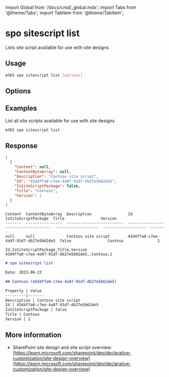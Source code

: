 <!-- DISCLAIMER: All secrets, passwords, and sensitive values in this document are examples only and not real credentials. -->
import Global from '/docs/cmd/_global.mdx';
import Tabs from '@theme/Tabs';
import TabItem from '@theme/TabItem';

# spo sitescript list

Lists site script available for use with site designs

## Usage

```sh
m365 spo sitescript list [options]
```

## Options

<Global />

## Examples

List all site scripts available for use with site designs

```sh
m365 spo sitescript list
```

## Response

<Tabs>
  <TabItem value="JSON">

  ```json
  [
    {
      "Content": null,
      "ContentByteArray": null,
      "Description": "Contoso site script",
      "Id": "43d4ffa0-c7ee-4a97-91d7-db27e5b62de5",
      "IsSiteScriptPackage": false,
      "Title": "Contoso",
      "Version": 1
    }
  ]
  ```

  </TabItem>
  <TabItem value="Text">

  ```text
  Content  ContentByteArray  Description                Id                                    IsSiteScriptPackage  Title                Version
  -------  ----------------  -------------------------  ------------------------------------  -------------------  -------------------  -------
  null     null              Contoso site script        43d4ffa0-c7ee-4a97-91d7-db27e5b62de5  false                Contoso               1
  ```

  </TabItem>
  <TabItem value="CSV">

  ```csv
  Id,IsSiteScriptPackage,Title,Version
  43d4ffa0-c7ee-4a97-91d7-db27e5b62de5,,Contoso,1
  ```

  </TabItem>
  <TabItem value="Markdown">

  ```md
  # spo sitescript list

  Date: 2023-06-22

  ## Contoso (43d4ffa0-c7ee-4a97-91d7-db27e5b62de5)

  Property | Value
  ---------|-------
  Description | Contoso site script
  Id | 43d4ffa0-c7ee-4a97-91d7-db27e5b62de5
  IsSiteScriptPackage | false
  Title | Contoso
  Version | 1
  ```

  </TabItem>
</Tabs>

## More information

- SharePoint site design and site script overview: [https://learn.microsoft.com/sharepoint/dev/declarative-customization/site-design-overview](https://learn.microsoft.com/sharepoint/dev/declarative-customization/site-design-overview)
